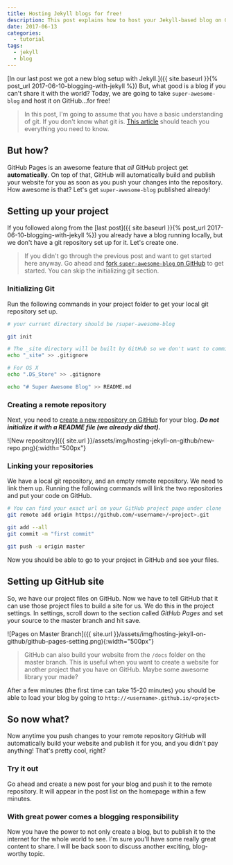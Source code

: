 ```yaml
---
title: Hosting Jekyll blogs for free!
description: This post explains how to host your Jekyll-based blog on GitHub for free.
date: 2017-06-13
categories:
  - tutorial
tags:
  - jekyll
  - blog
---
```

[In our last post we got a new blog setup with Jekyll.]({{ site.baseurl }}{% post_url 2017-06-10-blogging-with-jekyll %})  But, what good is a blog if you can't share it with the world?  Today, we are going to take `super-awesome-blog` and host it on GitHub...for free!

> In this post, I'm going to assume that you have a basic understanding of git.  If you don't know what git is.  [This article](https://www.liquidlight.co.uk/blog/article/git-for-beginners-an-overview-and-basic-workflow/) should teach you everything you need to know.

## But how?
GitHub Pages is an awesome feature that _all_ GitHub project get __automatically__.  On top of that, GitHub will automatically build and publish your website for you as soon as you push your changes into the repository.  How awesome is that?  Let's get `super-awesome-blog` published already!

## Setting up your project
If you followed along from the [last post]({{ site.baseurl }}{% post_url 2017-06-10-blogging-with-jekyll %}) you already have a blog running locally, but we don't have a git repository set up for it.  Let's create one.

> If you didn't go through the previous post and want to get started here anyway.  Go ahead and [fork `super-awesome-blog` on GitHub](https://github.com/scnewma/super-awesome-blog) to get started.  You can skip the initializing git section.

### Initializing Git
Run the following commands in your project folder to get your local git repository set up.
```bash
# your current directory should be /super-awesome-blog

git init

# The _site directory will be built by GitHub so we don't want to commit it
echo "_site" >> .gitignore

# For OS X
echo ".DS_Store" >> .gitignore

echo "# Super Awesome Blog" >> README.md
```

### Creating a remote repository
Next, you need to [create a new repository on GitHub](https://github.com/new) for your blog.  ___Do not initialize it with a README file (we already did that).___

![New repository]({{ site.url }}/assets/img/hosting-jekyll-on-github/new-repo.png){:width="500px"}

### Linking your repositories
We have a local git repository, and an empty remote repository.  We need to link them up.  Running the following commands will link the two repositories and put your code on GitHub.

```bash
# You can find your exact url on your GitHub project page under clone
git remote add origin https://github.com/<username>/<project>.git

git add --all
git commit -m "first commit"

git push -u origin master
```

Now you should be able to go to your project in GitHub and see your files.

## Setting up GitHub site
So, we have our project files on GitHub.  Now we have to tell GitHub that it can use those project files to build a site for us.
We do this in the project settings. In settings, scroll down to the section called _GitHub Pages_ and set your source to the master branch and hit save.

![Pages on Master Branch]({{ site.url }}/assets/img/hosting-jekyll-on-github/github-pages-setting.png){:width="500px"}

> GitHub can also build your website from the `/docs` folder on the master branch.  This is useful when you want to create a website for another project that you have on GitHub.  Maybe some awesome library your made?

After a few minutes (the first time can take 15-20 minutes) you should be able to load your blog by going to `http://<username>.github.io/<project>`

## So now what?
Now anytime you push changes to your remote repository GitHub will automatically build your website and publish it for you, and you didn't pay anything!  That's pretty cool, right?

### Try it out
Go ahead and create a new post for your blog and push it to the remote repository.  It will appear in the post list on the homepage within a few minutes.

### With great power comes a blogging responsibility
Now you have the power to not only create a blog, but to publish it to the internet for the whole world to see.  I'm sure you'll have some really great content to share.  I will be back soon to discuss another exciting, blog-worthy topic.

